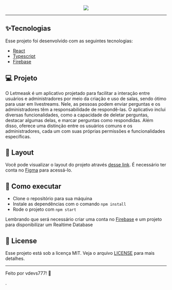 <center>
<img src="https://i.imgur.com/DFwrkmr.png" />
</center>
<hr />

## ✨Tecnologias
Esse projeto foi desenvolvido com as seguintes tecnologias:

 - [React](https://react.dev/)
 - [Typescript](https://www.typescriptlang.org/)
 - [Firebase](https://firebase.google.com/?hl=pt)

## 💻 Projeto

O Letmeask é um aplicativo projetado para facilitar a interação entre usuários e administradores por meio da criação e uso de salas, sendo ótimo para usar em livestreams. Nele, as pessoas podem enviar perguntas e os administradores têm a responsabilidade de respondê-las. O aplicativo inclui diversas funcionalidades, como a capacidade de deletar perguntas, destacar algumas delas, e marcar perguntas como respondidas. Além disso, oferece uma distinção entre os usuários comuns e os administradores, cada um com suas próprias permissões e funcionalidades específicas.

## 🔖 Layout
Você pode visualizar o layout do projeto através [desse link](https://www.figma.com/community/file/1009824839797878169). É necessário ter conta no [Figma](http://figma.com/) para acessá-lo.

## 🚀 Como executar

 - Clone o repositório para sua máquina
 - Instale as dependências com o comando `npm install`
 - Rode o projeto com `npm start`

Lembrando que será necessário criar uma conta no [Firebase](https://firebase.google.com/?hl=pt) e um projeto para disponibilizar um Realtime Database

## 📝 License

[](https://github.com/rocketseat-education/nlw-06-reactjs#-license)

Esse projeto está sob a licença MIT. Veja o arquivo  [LICENSE](https://github.com/vdevs777/letmeask/blob/main/LICENSE.md)  para mais detalhes.

<hr />
Feito por vdevs777! 🥔

.
